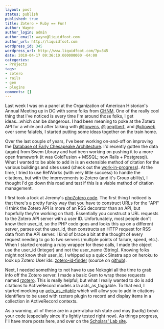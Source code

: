 ```yaml
---
layout: post
status: publish
published: true
title: Zotero + Ruby == Fun!
author: Wayne
author_login: admin
author_email: wayne@liquidfoot.com
author_url: http://liquidfoot.com
wordpress_id: 345
wordpress_url: http://www.liquidfoot.com/?p=345
date: 2010-04-17 09:36:10.000000000 -04:00
categories:
- Projects
tags:
- zotero
- rails
- gem
- plugins
comments: []
---
```

Last week I was on a panel at the Organization of American Historian's Annual Meeting up in DC with some folks from <a href="http://chnm.gmu.edu/">CHNM</a>. One of the really cool thing that I've noticed is every time I'm around those folks, I get ideas...which can be dangerous. I had been meaning to poke at the Zotero API for a while and after talking with <a href="http://twitter.com/tjowens/">@tjowens</a>, <a href="http://twitter.com/joegilbert">@joegilbert</a>, and <a href="http://twitter.com/clioweb">@clioweb</a> over some falafels, I started putting some ideas together on the train home.

Over the last couple of years, I've been working on-and-off on improving the <a href="http://deca.swem.wm.edu/">Database of Early Chesapeake Architecture</a>. I'd recently gotten the data (again) from Swem Library and had been working on pushing it to a more open framework (it was ColdFusion + MSSQL; now Rails + Postgresql). What I wanted to be able to add in is an extensible method of citation for the various buildings and sites used (check out the <a href="http://deca.heroku.com">work-in-progress</a>). At the time, I tried to use RefWorks (with very little success) to handle the citations, but with the improvements to Zotero (and it's Group ability), I thought I'd go down this road and test if this is a viable method of citation management.

I first took a look at Jeremy's <a href="http://github.com/clioweb/phpZotero">phpZotero code</a>. The first thing I noticed is that there's a pretty funky way that you have to construct URLs for the "API" (I think the Zotero API is more of an RSS decorator than an API, but hopefully they're working on that). Essentially you construct a URL requests to the Zotero API server with a user ID. Unfortunately, most people don't know their user_id, so the PHP code goes and looks this up on a different server, parses out the user_id, then constructs an HTTP request for RSS data from the API server. I kind of brace a bit at the thought of every request needing to go to two servers (multiple points of failure, speed, etc.). When I started creating a ruby wrapper for these calls, I made the object use the user_id (Integer) and not the user_name (String). Knowing folks might not know their user_id, I whipped up a quick Sinatra app on heroku to look up Zotero User ids: <a href="http://zotero-id-finder.heroku.com/">zotero-id-finder</a> (source on <a href="http://github.com/waynegraham/Zotero-ID-Finder">github</a>).

Next, I needed something to not have to use Nokogiri all the time to grab info off the Zotero server. I made a basic Gem to wrap these requests named <a href="http://rubygems.org/gems/rzotero">rzotero</a>. This is really helpful, but what I really wanted to do is add citations to ActiveRecord models a la acts_as_taggable. To that end, I started mocking up <a href="http://github.com/waynegraham/acts_as_citable">acts_as_citable</a> which will allow you to add in citations identifiers to be used with rzotero plugin to record and display items in a collection in ActiveRecord contexts.

As a warning, all of these are in a pre-alpha-ish state and may (badly) break your code (especially since it's lightly tested right now). As things progress, I'll have more posts here, and over on the <a href="http://www.scholarslab.org">Scholars' Lab site</a>.

